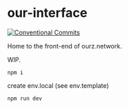# our-interface

[![Conventional Commits](https://img.shields.io/badge/Conventional%20Commits-1.0.0-yellow.svg)](https://conventionalcommits.org)

Home to the front-end of ourz.network.

WIP.

`npm i`

create env.local (see env.template)

`npm run dev`
